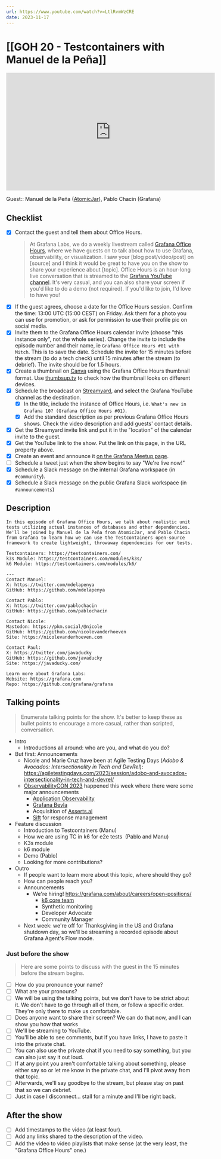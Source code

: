 ```yaml
---
url: https://www.youtube.com/watch?v=LtlRvmWzCRE
date: 2023-11-17
---
```

# [[GOH 20 - Testcontainers with Manuel de la Peña]]

<iframe width="560" height="315" src="https://www.youtube.com/embed/LtlRvmWzCRE" title="YouTube video player" frameborder="0" allow="accelerometer; autoplay; clipboard-write; encrypted-media; gyroscope; picture-in-picture" allowfullscreen></iframe>

Guest:: Manuel de la Peña ([AtomicJar](https://www.atomicjar.com/)), Pablo Chacin (Grafana)

## Checklist

- [x] Contact the guest and tell them about Office Hours.
	> At Grafana Labs, we do a weekly livestream called [Grafana Office Hours](https://www.youtube.com/watch?v=uk7NoagbJ28&list=PLDGkOdUX1Ujrrse-cdj20RRah9hyHdxBu), where we have guests on to talk about how to use Grafana, observability, or visualization. I saw your [blog post/video/post] on [source] and I think it would be great to have you on the show to share your experience about [topic].
	Office Hours is an hour-long live conversation that is streamed to the [Grafana YouTube channel](https://youtube.com/@grafana). It's very casual, and you can also share your screen if you'd like to do a demo (not required). If you'd like to join, I'd love to have you! 
- [x] If the guest agrees, choose a date for the Office Hours session. Confirm the time: 13:00 UTC (15:00 CEST) on Friday. Ask them for a photo you can use for promotion, or ask for permission to use their profile pic on social media.
- [x] Invite them to the Grafana Office Hours calendar invite (choose "this instance only", not the whole series). Change the invite to include the episode number and their name, ie `Grafana Office Hours #01 with Mitch`. This is to save the date. Schedule the invite for 15 minutes before the stream (to do a tech check) until 15 minutes after the stream (to debrief). The invite should be for 1.5 hours.
- [x] Create a thumbnail on [Canva](https://canva.com) using the Grafana Office Hours thumbnail format. Use [thumbsup.tv](https://thumbsup.tv) to check how the thumbnail looks on different devices.
- [x] Schedule the broadcast on [Streamyard](https://streamyard.com), and select the Grafana YouTube channel as the destination.
	- [x] In the title, include the instance of Office Hours, i.e. `What's new in Grafana 10? (Grafana Office Hours #01)`.
	- [x] Add the standard description as per previous Grafana Office Hours shows. Check the video description and add guests' contact details.
- [x] Get the Streamyard invite link and put it in the "location" of the calendar invite to the guest.
- [x] Get the YouTube link to the show. Put the link on this page, in the URL property above.
- [x] Create an event and announce it [on the Grafana Meetup page](https://www.meetup.com/grafana-friends-virtual-meetup-group/).
- [ ] Schedule a tweet just when the show begins to say "We're live now!"
- [x] Schedule a Slack message on the internal Grafana workspace (in `#community`).
- [x] Schedule a Slack message on the public Grafana Slack workspace (in `#announcements`)

## Description

```
In this episode of Grafana Office Hours, we talk about realistic unit tests utilizing actual instances of databases and other dependencies. We'll be joined by Manuel de la Peña from AtomicJar, and Pablo Chacin from Grafana to learn how we can use the Testcontainers open-source framework to create lightweight, throwaway dependencies for our tests.

Testcontainers: https://testcontainers.com/
k3s Module: https://testcontainers.com/modules/k3s/
k6 Module: https://testcontainers.com/modules/k6/

---
Contact Manuel:
X: https://twitter.com/mdelapenya
GitHub: https://github.com/mdelapenya

Contact Pablo:
X: https://twitter.com/pablochacin
GitHub: https://github.com/pablochacin

Contact Nicole:
Mastodon: https://pkm.social/@nicole
GitHub: https://github.com/nicolevanderhoeven
Site: https://nicolevanderhoeven.com

Contact Paul:
X: https://twitter.com/javaducky
GitHub: https://github.com/javaducky
Site: https://javaducky.com/

Learn more about Grafana Labs:
Website: https://grafana.com
Repo: https://github.com/grafana/grafana
```

## Talking points

> Enumerate talking points for the show. It's better to keep these as bullet points to encourage a more casual, rather than scripted, conversation.

- Intro
	- Introductions all around: who are you, and what do you do?
- But first: Announcements
	- Nicole and Marie Cruz have been at Agile Testing Days (*Adobo & Avocados: Intersectionality in Tech and DevRel*): https://agiletestingdays.com/2023/session/adobo-and-avocados-intersectionality-in-tech-and-devrel/
	- [ObservabilityCON 2023](https://grafana.com/blog/2023/11/02/observabilitycon-2023-a-sneak-peek-at-the-opening-keynote/) happened this week where there were some major announcements
		- [Application Observability](https://grafana.com/blog/2023/11/14/announcing-application-observability-in-grafana-cloud-with-native-support-for-opentelemetry-and-prometheus/)
		- [Grafana Beyla](https://grafana.com/blog/2023/11/14/grafana-beyla-1.0-release-zero-code-instrumentation-for-application-telemetry-using-ebpf/)
		- Acquisition of [Asserts.ai](https://grafana.com/blog/2023/11/14/grafana-labs-acquires-asserts/)
		- [Sift](https://grafana.com/docs/grafana-cloud/alerting-and-irm/machine-learning/sift/) for response management
- Feature discussion
	- Introduction to Testcontainers (Manu)
	- How we are using TC in k6 for e2e tests  (Pablo and Manu)
	- K3s module
	- k6 module
	- Demo (Pablo)
	- Looking for more contributions?
- Outro
	- If people want to learn more about this topic, where should they go?
	- How can people reach you?
	- Announcements
		- We're hiring! https://grafana.com/about/careers/open-positions/
			- [k6 core team](https://boards.greenhouse.io/grafanalabs/jobs/5007589004)
			- Synthetic monitoring
			- Developer Advocate
			- Community Manager
	- Next week: we're off for Thanksgiving in the US and Grafana shutdown day, so we'll be streaming a recorded episode about Grafana Agent's Flow mode.

### Just before the show

> Here are some points to discuss with the guest in the 15 minutes before the stream begins.

- [ ] How do you pronounce your name?
- [ ] What are your pronouns?
- [ ] We will be using the talking points, but we don't have to be strict about it. We don't have to go through all of them, or follow a specific order. They're only there to make us comfortable.
- [ ] Does anyone want to share their screen? We can do that now, and I can show you how that works
- [ ] We'll be streaming to YouTube.
- [ ] You'll be able to see comments, but if you have links, I have to paste it into the private chat.
- [ ] You can also use the private chat if you need to say something, but you can also just say it out loud.
- [ ] If at any point you aren't comfortable talking about something, please either say so or let me know in the private chat, and I'll pivot away from that topic.
- [ ] Afterwards, we'll say goodbye to the stream, but please stay on past that so we can debrief.
- [ ] Just in case I disconnect... stall for a minute and I'll be right back.

## After the show

- [ ] Add timestamps to the video (at least four).
- [ ] Add any links shared to the description of the video.
- [ ] Add the video to video playlists that make sense (at the very least, the "Grafana Office Hours" one.)